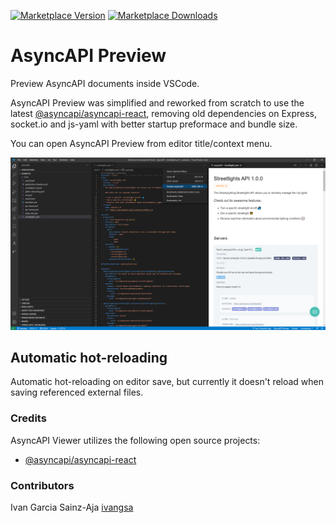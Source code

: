 [![Marketplace Version](https://vsmarketplacebadge.apphb.com/version/ivangsa.asyncapi-preview.svg 'Current Release')](https://marketplace.visualstudio.com/items?itemName=ivangsa.asyncapi-preview) [![Marketplace Downloads](https://vsmarketplacebadge.apphb.com/downloads-short/ivangsa.asyncapi-preview.svg 'Current Release')](https://marketplace.visualstudio.com/items?itemName=ivangsa.asyncapi-preview.svg)

# AsyncAPI Preview

Preview AsyncAPI documents inside VSCode.

AsyncAPI Preview was simplified and reworked from scratch to use the latest [@asyncapi/asyncapi-react](https://github.com/asyncapi/asyncapi-react/tree/next), removing old dependencies on Express, socket.io and js-yaml with better startup preformace and bundle size.

You can open AsyncAPI Preview from editor title/context menu.

![AsyncAPI Preview](resources/asyncapi-editor-title-context.png)

## Automatic hot-reloading

Automatic hot-reloading on editor save, but currently it doesn't reload when saving referenced external files.

### Credits

AsyncAPI Viewer utilizes the following open source projects:

- [@asyncapi/asyncapi-react](https://github.com/asyncapi/asyncapi-react/tree/next)

### Contributors

Ivan Garcia Sainz-Aja [ivangsa](https://github.com/ivangsa)
